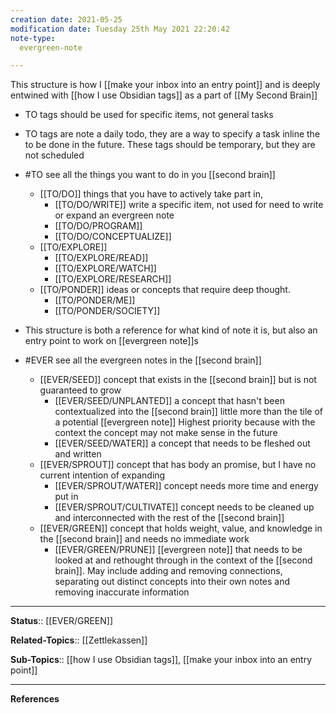 ```yaml
---
creation date: 2021-05-25
modification date: Tuesday 25th May 2021 22:20:42
note-type: 
  evergreen-note

---
```


This structure is how I [[make your inbox into an entry point]] and is deeply entwined with [[how I use Obsidian tags]] as a part of [[My Second Brain]]

- TO tags should be used for specific items, not general tasks	
- TO tags are note a daily todo, they are a way to specify a task inline the to be done in the future. These tags should be temporary, but they are not scheduled		
- #TO  see all the things you want to do in you [[second brain]]
	- [[TO/DO]] things that you have to actively take part in,
		- [[TO/DO/WRITE]] write a specific item, not used for need to write or expand an evergreen note
		- [[TO/DO/PROGRAM]] 
		- [[TO/DO/CONCEPTUALIZE]] 
	- [[TO/EXPLORE]] 
		- [[TO/EXPLORE/READ]] 		
		- [[TO/EXPLORE/WATCH]]
		- [[TO/EXPLORE/RESEARCH]] 
	- [[TO/PONDER]] ideas or concepts that require deep thought.
		- [[TO/PONDER/ME]] 
		- [[TO/PONDER/SOCIETY]]

- This structure is both a reference for what kind of note it is, but also an entry point to work on [[evergreen note]]s
- #EVER see all the evergreen notes in the [[second brain]]
	- [[EVER/SEED]] concept that exists in the [[second brain]] but is not guaranteed to grow
		- [[EVER/SEED/UNPLANTED]] a concept that hasn't been contextualized into the [[second brain]] little more than the tile of a potential [[evergreen note]] Highest priority because with the context the concept may not make sense in the future
		- [[EVER/SEED/WATER]] a concept that needs to be fleshed out and written
	- [[EVER/SPROUT]] concept that has body an promise, but I have no current intention of expanding
		- [[EVER/SPROUT/WATER]] concept needs more time and energy put in
		- [[EVER/SPROUT/CULTIVATE]] concept needs to be cleaned up and interconnected with the rest of the [[second brain]]
	- [[EVER/GREEN]] concept that holds weight, value, and knowledge in the [[second brain]] and needs no immediate work
		- [[EVER/GREEN/PRUNE]] [[evergreen note]] that needs to be looked at and rethought through in the context of the [[second brain]]. May include adding and removing connections, separating out distinct concepts into their own notes and removing inaccurate information


---

**Status**:: [[EVER/GREEN]]  

**Related-Topics**:: [[Zettlekassen]]
	
**Sub-Topics**:: [[how I use Obsidian tags]], [[make your inbox into an entry point]]
	
--- 
**References**